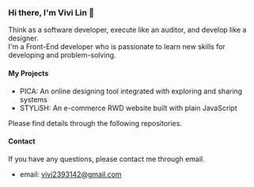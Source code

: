 ### Hi there, I'm Vivi Lin 👋

Think as a software developer, execute like an auditor, and develop like a designer.<br>
I'm a Front-End developer who is passionate to learn new skills for developing and problem-solving.

#### My Projects
- PICA: An online designing tool integrated with exploring and sharing systems
- STYLiSH: An e-commerce RWD website built with plain JavaScript
<p>Please find details through the following repositories.<p>

#### Contact
If you have any questions, please contact me through email.
- email: vivi2393142@gmail.com

<!--
**vivi2393142/vivi2393142** is a ✨ _special_ ✨ repository because its `README.md` (this file) appears on your GitHub profile.

Here are some ideas to get you started:

- 🔭 I’m currently working on ...
- 🌱 I’m currently learning ...
- 👯 I’m looking to collaborate on ...
- 🤔 I’m looking for help with ...
- 💬 Ask me about ...
- 📫 How to reach me: ...
- 😄 Pronouns: ...
- ⚡ Fun fact: ...
-->
